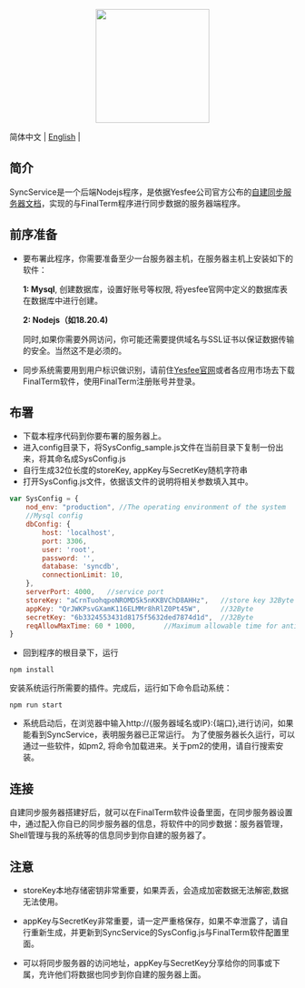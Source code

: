 <p align="center">
  <img width="200" src="https://www.yesfee.com/assets/img/logo.png">
</p>

简体中文 | [English](./README.md) |

## 简介
SyncService是一个后端Nodejs程序，是依据Yesfee公司官方公布的[自建同步服务器文档]()，实现的与FinalTerm程序进行同步数据的服务器端程序。

## 前序准备
- 要布署此程序，你需要准备至少一台服务器主机，在服务器主机上安装如下的软件：

	**1: Mysql**, 创建数据库，设置好账号等权限, 将yesfee官网中定义的数据库表在数据库中进行创建。

	**2: Nodejs（如18.20.4)**

	同时,如果你需要外网访问，你可能还需要提供域名与SSL证书以保证数据传输的安全。当然这不是必须的。

- 同步系统需要用到用户标识做识别，请前住[Yesfee官网](https://www.yesfee.com/download.html)或者各应用市场去下载FinalTerm软件，使用FinalTerm注册账号并登录。

## 布署
- 下载本程序代码到你要布署的服务器上。
- 进入config目录下，将SysConfig_sample.js文件在当前目录下复制一份出来，将其命名成SysConfig.js
- 自行生成32位长度的storeKey, appKey与SecretKey随机字符串
- 打开SysConfig.js文件，依据该文件的说明将相关参数填入其中。
```javascript
var SysConfig = {
    nod_env: "production", //The operating environment of the system
    //Mysql config
    dbConfig: {				
        host: 'localhost',
        port: 3306,
        user: 'root',
        password: '',
        database: 'syncdb',
        connectionLimit: 10,
    },
    serverPort: 4000,   //service port
    storeKey: "aCrnTuohqpoNROMDSk5nKKBVChD8AHHz",   //store key 32Byte
    appKey: "QrJWKPsvGXamK116ELMMr8hRlZ0Pt45W",     //32Byte
    secretKey: "6b3324553431d8175f5632ded7874d1d",  //32Byte
    reqAllowMaxTime: 60 * 1000,       //Maximum allowable time for anti replay,millisecond
}
```
- 回到程序的根目录下，运行
```dash
npm install
```
安装系统运行所需要的插件。完成后，运行如下命令启动系统：
```dash
npm run start
```
- 系统启动后，在浏览器中输入http://{服务器域名或IP}:{端口},进行访问，如果能看到SyncService，表明服务器已正常运行。 为了使服务器长久运行，可以通过一些软件，如pm2, 将命令加载进来。关于pm2的使用，请自行搜索安装。

## 连接
自建同步服务器搭建好后，就可以在FinalTerm软件设备里面，在同步服务器设置中，通过配入你自已的同步服务器的信息，将软件中的同步数据：服务器管理，Shell管理与我的系统等的信息同步到你自建的服务器了。

## 注意
- storeKey本地存储密钥非常重要，如果弄丢，会造成加密数据无法解密,数据无法使用。

- appKey与SecretKey非常重要，请一定严重格保存，如果不幸泄露了，请自行重新生成，并更新到SyncService的SysConfig.js与FinalTerm软件配置里面。

- 可以将同步服务器的访问地址，appKey与SecretKey分享给你的同事或下属，充许他们将数据也同步到你自建的服务器上面。
